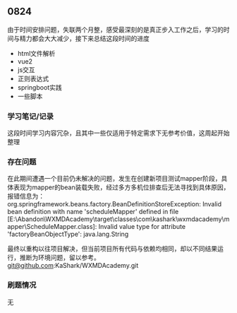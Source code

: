 ## 0824

由于时间安排问题，失联两个月整，感受最深刻的是真正步入工作之后，学习的时间与精力都会大大减少，接下来总结这段时间的进度

- html文件解析
- vue2
- js交互
- 正则表达式
- springboot实践
- 一些脚本

### 学习笔记/记录

这段时间学习内容冗杂，且其中一些仅适用于特定需求下无参考价值，这周起开始整理

### 存在问题

在此期间遭遇一个目前仍未解决的问题，发生在创建新项目测试mapper阶段，具体表现为mapper的bean装载失败，经过多方多机位排查后无法寻找到具体原因，报错信息为：
org.springframework.beans.factory.BeanDefinitionStoreException: Invalid bean definition with name 'scheduleMapper' defined in file [E:\Abandon\WXMDAcademy\target\classes\com\kashark\wxmdacademy\mapper\ScheduleMapper.class]: Invalid value type for attribute 'factoryBeanObjectType': java.lang.String  

最终以重构以往项目解决，但当前项目所有代码与依赖均相同，却以不同结果运行，推断为环境问题，留以参考。  
git@github.com:KaShark/WXMDAcademy.git

### 刷题情况
无